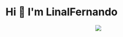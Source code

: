 # Hi 👋 I'm LinalFernando

<p align="center">
  <img src="https://readme-typing-svg.demolab.com?font=Fira+Code&size=25&pause=1000&color=00F0FF&center=true&vCenter=true&width=600&lines=Hello+World!;This+is+a+test+animation" />
</p>
